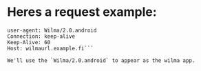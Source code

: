 # Heres a request example:

```GET /index_json?langid=3 HTTP/1.1
user-agent: Wilma/2.0.android
Connection: keep-alive
Keep-Alive: 60
Host: wilmaurl.example.fi```

We'll use the `Wilma/2.0.android` to appear as the wilma app.
